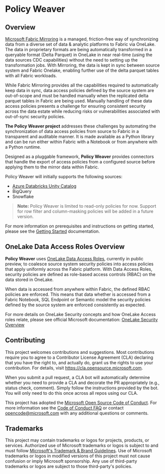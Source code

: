 # Policy Weaver 

## Overview

[Microsoft Fabric Mirroring](https://learn.microsoft.com/en-us/fabric/database/mirrored-database/overview) is a managed, friction-free way of synchronizing data from a diverse set of data & analytic platforms to Fabric via OneLake. The data in proprietary formats are being automatically transformed in a queryable format (Delta Parquet) in OneLake in near real-time (using the data sources CDC capabilities) without the need to setting up the transformation jobs. With Mirroring, the data is kept in sync between source system and Fabric Onelake, enabling further use of the delta parquet tables with all Fabric workloads.

While Fabric Mirroring provides all the capabilities required to automatically keep data in sync, data access policies defined by the source system are out-of-scope and must be handled manually when the replicated delta parquet tables in Fabric are being used. Manually handling of these data access policies presents a challenge for ensuring consistent security across the data estate while reducing risks or vulnerabilities associated with out-of-sync security policies.

**The Policy Weaver project** addresses these challenges by automating the synchronization of data access policies from source to Fabric in a transparent and auditable manner. It is made available as a Python library and can be run either within Fabric with a Notebook or from anywhere with a Python runtime.

Designed as a pluggable framework, **Policy Weaver** provides connectors that handle the export of access policies from a configured source before applying them to the mirror data within Fabric.

Policy Weaver will initially supports the following sources:
- [Azure Databricks Unity Catalog](getting_started/0_prerequisites.md)
- BigQuery
- Snowflake


> <b>Note:</b> Policy Weaver is limited to read-only policies for now. Support 
> for row filter and column-masking policies will be added in a future version.



For more information on prerequisites and instructions on getting started, please see the [Getting Started](getting_started/0_prerequisites.md) documentation. 

## OneLake Data Access Roles Overview

**Policy Weaver** uses [OneLake Data Access Roles](https://learn.microsoft.com/en-us/fabric/onelake/security/get-started-data-access-roles), currently in public preview, to coalesce source system security policies into access policies that apply uniformly across the Fabric platform. With Data Access Roles, security policies are defined as role-based access controls (RBAC) on the data stored in OneLake.

When data is accessed from anywhere within Fabric, the defined RBAC policies are enforced. This means that data whether is accessed from a Fabric Notebook, SQL Endpoint or Semantic model the security policies defined by the source system are enforced consistently as expected.

For more details on OneLake Security concepts and how OneLake Access roles relate, please see official Microsoft documentation: [OneLake Security Overview](https://learn.microsoft.com/en-us/fabric/onelake/security/get-started-security) 


## Contributing

This project welcomes contributions and suggestions.  Most contributions require you to agree to a
Contributor License Agreement (CLA) declaring that you have the right to, and actually do, grant us
the rights to use your contribution. For details, visit https://cla.opensource.microsoft.com.

When you submit a pull request, a CLA bot will automatically determine whether you need to provide
a CLA and decorate the PR appropriately (e.g., status check, comment). Simply follow the instructions
provided by the bot. You will only need to do this once across all repos using our CLA.

This project has adopted the [Microsoft Open Source Code of Conduct](https://opensource.microsoft.com/codeofconduct/).
For more information see the [Code of Conduct FAQ](https://opensource.microsoft.com/codeofconduct/faq/) or
contact [opencode@microsoft.com](mailto:opencode@microsoft.com) with any additional questions or comments.

## Trademarks

This project may contain trademarks or logos for projects, products, or services. Authorized use of Microsoft 
trademarks or logos is subject to and must follow 
[Microsoft's Trademark & Brand Guidelines](https://www.microsoft.com/en-us/legal/intellectualproperty/trademarks/usage/general).
Use of Microsoft trademarks or logos in modified versions of this project must not cause confusion or imply Microsoft sponsorship.
Any use of third-party trademarks or logos are subject to those third-party's policies.